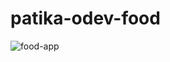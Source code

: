 # patika-odev-food


![food-app](https://github.com/kurtertugrul/patika-odev-food/assets/141010070/b25ce668-e88e-48c4-b571-8db118ac83dd)
